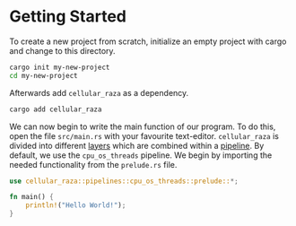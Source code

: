 # Getting Started
To create a new project from scratch, initialize an empty project with cargo and change to this directory.
```bash
cargo init my-new-project
cd my-new-project
```

Afterwards add `cellular_raza` as a dependency.
```bash
cargo add cellular_raza
```

We can now begin to write the main function of our program.
To do this, open the file `src/main.rs` with your favourite text-editor.
`cellular_raza` is divided into different [layers](AbstractionLayers.md) which are combined within a [pipeline](Pipelines.md).
By default, we use the `cpu_os_threads` pipeline.
We begin by importing the needed functionality from the `prelude.rs` file.
```rust
use cellular_raza::pipelines::cpu_os_threads::prelude::*;

fn main() {
    println!("Hello World!");
}
```

<!-- TODO -->
